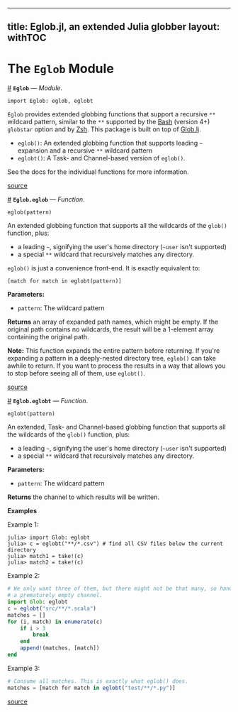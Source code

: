 ----
title: Eglob.jl, an extended Julia globber
layout: withTOC
----

<a id='The-Eglob-Module-1'></a>

# The `Eglob` Module



<a id='Eglob' href='#Eglob'>#</a>
**`Eglob`** &mdash; *Module*.



```
import Eglob: eglob, eglobt
```

`Eglob` provides extended globbing functions that support a recursive `**` wildcard pattern, similar to the `**` supported by the [Bash](https://www.gnu.org/software/bash/) (version 4+) `globstar` option and by [Zsh](http://www.zsh.org/). This package is built on top of [Glob.lj](https://github.com/vtjnash/Glob.jl).

  * `eglob()`: An extended globbing function that supports leading `~` expansion and a recursive `**` wildcard pattern
  * `eglobt()`: A Task- and Channel-based version of `eglob()`.

See the docs for the individual functions for more information.


<a target='_blank' href='https://github.com/bmc/Eglob.jl/tree/33fa8b182fdb2bb45f85bac981ff917cd59d9072/src/Eglob.jl#L4-L18' class='documenter-source'>source</a><br>

<a id='Eglob.eglob' href='#Eglob.eglob'>#</a>
**`Eglob.eglob`** &mdash; *Function*.



```
eglob(pattern)
```

An extended globbing function that supports all the wildcards of the `glob()` function, plus:

  * a leading `~`, signifying the user's home directory (`~user` isn't supported)
  * a special `**` wildcard that recursively matches any directory.

`eglob()` is just a convenience front-end. It is exactly equivalent to:

```
[match for match in eglobt(pattern)]
```

**Parameters:**

  * `pattern`: The wildcard pattern

**Returns** an array of expanded path names, which might be empty. If the original path contains no wildcards, the result will be a 1-element array containing the original path.

**Note:** This function expands the entire pattern before returning. If you're expanding a pattern in a deeply-nested directory tree, `eglob()` can take awhile to return. If you want to process the results in a way that allows you to stop before seeing all of them, use `eglobt()`.


<a target='_blank' href='https://github.com/bmc/Eglob.jl/tree/33fa8b182fdb2bb45f85bac981ff917cd59d9072/src/Eglob.jl#L44-L69' class='documenter-source'>source</a><br>

<a id='Eglob.eglobt' href='#Eglob.eglobt'>#</a>
**`Eglob.eglobt`** &mdash; *Function*.



```
eglobt(pattern)
```

An extended, Task- and Channel-based globbing function that supports all the wildcards of the `glob()` function, plus:

  * a leading `~`, signifying the user's home directory (`~user` isn't supported)
  * a special `**` wildcard that recursively matches any directory.

**Parameters:**

  * `pattern`: The wildcard pattern

**Returns** the channel to which results will be written.

**Examples**

Example 1:

```julia-repl
julia> import Glob: eglobt
julia> c = eglobt("**/*.csv") # find all CSV files below the current directory
julia> match1 = take!(c)
julia> match2 = take!(c)
```

Example 2:

```julia
# We only want three of them, but there might not be that many, so handle
# a prematurely empty channel.
import Glob: eglobt
c = eglobt("src/**/*.scala")
matches = []
for (i, match) in enumerate(c)
    if i > 3
        break
    end
    append!(matches, [match])
end
```

Example 3:

```julia
# Consume all matches. This is exactly what eglob() does.
matches = [match for match in eglobt("test/**/*.py")]
```


<a target='_blank' href='https://github.com/bmc/Eglob.jl/tree/33fa8b182fdb2bb45f85bac981ff917cd59d9072/src/Eglob.jl#L74-L123' class='documenter-source'>source</a><br>


